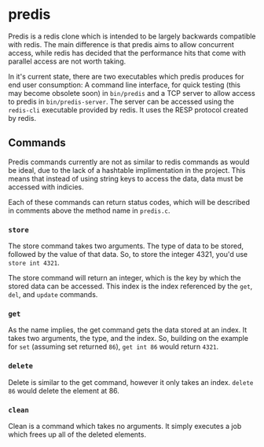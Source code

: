 # predis

Predis is a redis clone which is intended to be largely backwards compatible with redis. The main difference is that predis aims to allow concurrent access, while redis has decided that the performance hits that come with parallel access are not worth taking.

In it's current state, there are two executables which predis produces for end user consumption: A command line interface, for quick testing (this may become obsolete soon) in `bin/predis` and a TCP server to allow access to predis in `bin/predis-server`. The server can be accessed using the `redis-cli` executable provided by redis. It uses the RESP protocol created by redis.

## Commands

Predis commands currently are not as similar to redis commands as would be ideal, due to the lack of a hashtable implimentation in the project. This means that instead of using string keys to access the data, data must be accessed with indicies.

Each of these commands can return status codes, which will be described in comments above the method name in `predis.c`.

### `store`

The store command takes two arguments. The type of data to be stored, followed by the value of that data. So, to store the integer 4321, you'd use `store int 4321`.

The store command will return an integer, which is the key by which the stored data can be accessed. This index is the index referenced by the `get`, `del`, and `update` commands.

### `get`

As the name implies, the get command gets the data stored at an index. It takes two arguments, the type, and the index. So, building on the example for `set` (assuming set returned `86`), `get int 86` would return `4321`.

### `delete`

Delete is similar to the get command, however it only takes an index. `delete 86` would delete the element at 86.

### `clean`

Clean is a command which takes no arguments. It simply executes a job which frees up all of the deleted elements.
